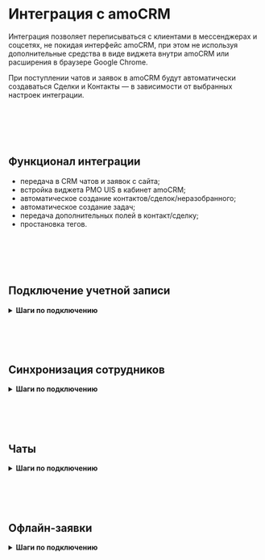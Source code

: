# Интеграция с amoCRM <br />  

Интеграция позволяет переписываться с клиентами в мессенджерах и соцсетях, не покидая интерфейс amoCRM, при этом не используя дополнительные средства в виде виджета внутри amoCRM или расширения в браузере Google Chrome. <br />

При поступлении чатов и заявок в amoCRM будут автоматически создаваться Сделки и Контакты — в зависимости от выбранных настроек интеграции. <br /> 

<br />
<br />
<br />
<br />


## Функционал интеграции <br />  

- передача в CRM чатов и заявок с сайта;
- встройка виджета РМО UIS в кабинет amoCRM;
- автоматическое создание контактов/сделок/неразобранного;
- автоматическое создание задач;
- передача дополнительных полей в контакт/сделку;
- простановка тегов. <br />


<br />
<br />
<br />
<br />

## Подключение учетной записи <br />

<details>
 <summary style="font-weight:bold;"> Шаги по подключению </summary> <br />

Для авторизации в amoCRM необходимо в ЛК UIS: <br />  
- нажать "Авторизация";
- если ранеее добавляли учетные данные amoCRM, то выбрать их из списка; <br /> 
- если нет, то нажать "Добавить учетные данные".
  
![image](amoCRM_1.jpg)  <br />

Откроется окно для ввода данных портала, который вам нужно подключить.
- В поле "Название" можно ввести любое понятное вам название, тк оно будет отображаться в выпадающем списке.
- В поле "AmoCRM URL" необходимо вставить ссылку на ваш портал AmoCRM, например: https://uismarketplace.amocrm.ru/.
- Нажмите кнопку "Подключить".

![image](amoCRM_2.png)  <br />

Откроется страница amocrm для подключения портала и передачи доступа к нему UIS Чатам. Выберите нужный аккаунт и нажмите "Разрешить". <br /> 
<br />

<Alert type=warning> Если данная страница не открылась, то нажмите на круглую стрелочку напротив поля с вашим порталом в настройках интеграции. </Alert> <br /> 

![image](amoCRM_3.png)  <br />  

Далее, откроется страница с сообщением что портал успешно подключен и закроется автоматически.
![image](amoCRM_4.png)  <br /> 
<br /> 

<Alert type=warning> Также есть возможность отредактировать или удалить учетные данные которые вы установили. Для этого, в окне "Учетных данных" в выпадающем списке, при наведении курсора на портал - справа появляется иконка "шестеренки", при нажатии на которую открывается окно, где можно отредактировать и сохранить изменения, либо удалить эти данные. </Alert> <br /> 
![image](amoCRM_5.png)  <br /> 
![image](amoCRM_6.png)  <br /> 

      
После добавления учетных данных на странице появятся Параметры интеграции.  <br />

</details> 

<br />
<br />
<br />
<br />

## Синхронизация сотрудников <br />

<details>
 <summary style="font-weight:bold;"> Шаги по подключению </summary> <br />
 
Свитч активации **Синхронизация сотрудников** прожат по умолчанию для корректной работы всех компонентов интеграции. Выключение может привести к потери работоспособности.<br /> 

1. **Синхронизировать всех сотрудников** - выберите настройку, если требуется импортировать всех сотрудников из amoCRM в UIS. При отключении настройки становится доступным список сотрудников для синхронизации.   <br />

2. Выберите конкретных сотрудников в настройке **Сотрудники для синхронизации**, если требуется синхронизировать не всех сотрудников из amoCRM.  <br /> 

3.**Синхронизация по расписанию** - выберите настройку, если требуется автоматически синхронизировать сотрудников (которых еще нет у нас в ЛК) раз в сутки в ночь. <br /> 
При выключенной настройке синхронизация будет происходить только при нажатии на кнопку ниже. <br /> 

4. Нажмите кнопку **Синхронизировать сотрудников** для ручной синхронизации сотрудников. При первом подключении интеграции обязательное действие.  <br /> 

5. Нажмите **Сохранить**.   <br />


</details> 

<br />
<br />
<br />
<br />

## Чаты <br />

<details>
 <summary style="font-weight:bold;"> Шаги по подключению </summary> <br />

Для передачи чатов из UIS в amoCRM прожмите свитч активации интеграции "Чаты".  <br /> 

## Основное <br /> 

1. **Канал** - выберите из списка каналы, при написании в которые у вас будут создаваться сущности в amoCRM.  <br />

2. **Метод передачи** - выберите требуемый способ обработки чатов.    <br /> 

Варианты обработки: <br /> 

- **Создавать контакт и сделку**. При первичном контакте, для клиента будет создан контакт и сделка. При повторном обращении - будет создана только сделка, при условии, что у клиента нет сделок в активной воронке, либо сделок не существует в воронке совсем.

- **Использовать "Неразобраное"**. Будет всегда создавать запись в неразобраном. Запись будет создаваться каждый раз, когда чат уже закрыт, и приходит новое сообщение от клиента.  <br /> 

3. **Создавать задачу** - выберите настройку, если требуется создание задач по чатам. При включении настройки, появляются дополнительные поля: <br />  

    - **Срок задачи** - выберите временной промежуток, который необходимо указывать в качестве срока задачи. <br /> 

    - **Создавать задачу на сотрудника**: <br /> 
        - **Из карточки контакта** - задача будет ставится на сотрудника, который указан в карточке контакта в amoCRM.
        - **Из настроек интеграции** - задача будет ставится на сотрудника, который указан в настройках интеграции в блоке "Сотрудники" в поле "Ответственный по-умолчанию". <br /> 

4. **Фильтрация чатов** - задайте условия, если требуется фильтровать чаты по сайтам, рекламным кампаниям и проч.<br /> 

При нажатии на иконку (воронки) открывается модальное окно с настройкой, чтобы появились поля фильтра нужно нажать на кнопку **И/ИЛИ**. <br /> 

- В поле **Параметр** сейчас доступны варианты фильтрации: Сайт или Рекламная компания. <br />
- В поле **Условие** можно выбрать **Включить** или **Исключить**: <br /> 

    - При выборе **Включить** - система будет пропускать входящие обращения и создавать сущности.
    - При выборе **Исключить** - система не будет создавать сущности при входящем обращении с выбранного источника. <br /> 

Также доступна более гибкая настройка с логическими операциями **И/ИЛИ** - при которой будет идти более гибкая фильтрация входящих обращений. <br /> 

**Например**: исключить для создания сущностей входящие обращения с сайта И/ИЛИ с канала телеграм.   <br />   

![image](amoCRM_15.jpg)  <br />

5. **Проставлять теги**  - при выключенной настройке теги не будут ставиться на сущности amoCRM. И также, скрыто поле "Список тегов". <br />

При включении настройки - появляется поле "Список тегов". Оно содержит фиксированный список тегов, доступный для выбора. <br /> 
При выборе тегов, проставляться они будут как на сущность сделки, так и на сущность контакта при их создании.


<br />
<br />


## Шаблоны <br /> 

Для настройки наименований создаваемых сущностей доступны поля: "Контакты", "Сделки", "Задачи". В каждом поле можно задавать любые нужные вам наименования, используя переменные значения, через кнопку плюса под полем. <br />

![image](amoCRM_13.jpg)  <br /> 


1. Нажав на кнопку плюса, можно выбрать, какое значение переменной установить в шаблон наименования сущности. <br />   

2. Кнопка с иконкой (глаза) дает возможность сделать предпросмотр наименования которое будет отображено в создаваемой сущности. <br />   

3. Кнопка с иконкой (закругленой стрелочки) возвращает шаблон поля к последнему сохраненному значению. <br /> 

<br />

<Alert type=warning> Обратите внимание: что название шаблонов, которые вы задаете относятся только к сущностям сделок, контактов и задач в amoCRM. К записям, создаваемых в "Не разобранном" - они не применяются. </Alert> <br /> 


<br />
<br />  


## Мультиворонки <br /> 

Мультиворонки позволяют создавать сделки в разных воронках. <br /> 

Вкладка **Мультиворонки** доступна всем пользователям amoCRM. Для того, чтобы воспользоваться функциональностью необходимо на вкладке **Основное** настроить обработку обращений "Создавать контакт и сделку" и, затем можно настраивать "Мультиворонки". <br />


1. Задайте необходимую воронку и этап по умолчанию - это обязательные поля. <br />

2. Для добавлении условия попадания сделки в воронку нажмите кнопку "Добавить". <br />
- Сначала выберите воронку, а затем этап этой воронки. 
- Далее выберите условия или группы условий для определения правил, по которым будут создаваться сделки по обращениям в выбранную воронку.
- Нажмите "Сохранить". <br /> 

    Условия: <br /> 

    - **Включить** - при выборе данного условия, подпадающее под это условие обращение будет обработано и помещено в воронку выбранную с этим фильтром. Все остальные обращения, которые под это условие не подпадают будут отправлены в воронку и этап по-умолчанию. <br />
    - **Исключить** - тут работает наоборот, при выборе данного условия, попадающее под это условие обращение будет обработано и помещено в воронку по-умолчанию. Все остальные обращения, которые под это условие не подпадают будут отправлены в воронку и этап выбранные в фильтре. <br />

![image](amoCRM_12.jpg)  <br />  

Синхронизация с amoCRM и обновление воронок происходит при обновлении страницы настроек интеграции после добавления новой воронки или этапа в amoCRM. <br />
<br />

<Alert type=error> Если у вас выбрано создание в "Неразобранном", то при таких настройках запись в неразобранном будет создана в первой воронке из списка ваших воронок в amoCRM, даже если выбрана по-умолчанию воронка. Также, фильтры не работают с неразобранным. </Alert> <br />


<br />
<br /> 



## Сотрудники <br />  

Настройка позволяет управлять назначением ответственного по умолчанию. <br />

**Ответственный сотрудник по-умолчанию** обязательное поле для заполнения. <br />

<br /> 
<br /> 

## Дополнительные поля <br /> 

Настройка позволяет передавать дополнительные поля в контакт и сделку при их создании.

1. Сопоставьте для каждой сущности дополнительные поля из amoCRM и UIS. 

2. После добавления сопоставления всех требуемых дополнительных полей - нажмите "Сохранить".<br />


![image](amoCRM_11.jpg)  <br /> 
<br />

<Alert type=warning> При добавлении нового поля в amoCRM для корректной работы следует выбирать тип поля в amoCRM "Текст", чтобы не было ошибок при использовании доп полей. </Alert> <br />


<br /> 
<br />


</details> 

<br />
<br />
<br />
<br />

## Офлайн-заявки <br />

<details>
 <summary style="font-weight:bold;"> Шаги по подключению </summary> <br />

Для передачи заявок из UIS в amoCRM прожмите свитч активации интеграции "Офлайн-заявки".  <br /> 

<br /> 

## Основное <br /> 

1. **График работы компании** - выберите график работы компании из предложенного списка. <br />   
Настройка будет учитываться при создании задач. <br />  

2. **Метод передачи**- выберите требуемый способ обработки заявки.    <br /> 

- Если выбрана Обрабатывать вручную - не создаются нижеперечисленные сущности. 
- При выборе Использовать функционал «Неразобранное» заявка на сделку в Неразобранном будет создаваться всегда при поступлении заявки. 
- Если выбраны способы Создавать контакт или Создавать сделку и контакт, то сделка будет создаваться всегда, а контакт — только если обращение первичное.   <br /> 

3. **Только для первичных обращений** - параметр активирует обработку только первичных обращений тем способом, который был указан ранее.  <br />  

4. **Создавать задачу на сотрудника** - для любой поступившей заявки можно настроить автоматическое создание задач.  <br /> 

Если в параметре "Создавать задачу на сотрудника" выбран вариант "Не создавать" - задачу не создаем , иначе создаем задачу на ответственного сотрудника в соответствии с настройками ниже. <br />

5. **Срок задачи** - выберите временной промежуток, который необходимо указывать в качестве срока задачи. <br /> 

При простановке срока задачи учитывается выбранный **График работы компании**.  <br />

6. **Фильтры** - задайте условия, если требуется фильтровать заявки по сайтам, типам и проч.<br />

При нажатии на иконку (воронки) открывается модальное окно с настройкой, чтобы появились поля фильтра нужно нажать на кнопку **И/ИЛИ**. <br /> 

- В поле **Параметр** сейчас доступны варианты фильтрации: Выбранная посетителем группа,  Рекламная компания, Источник, Сайт, Тип формы, Страница обращения, Текст заявки, Источник перехода, Название формы заявки . <br />
- В поле **Условие** можно выбрать **Включить** или **Исключить**: <br /> 

    - При выборе **Включить** - система будет пропускать входящие обращения и создавать сущности.
    - При выборе **Исключить** - система не будет создавать сущности при входящем обращении с выбранного источника. <br /> 

Также доступна более гибкая настройка с логическими операциями **И/ИЛИ** - при которой будет идти более гибкая фильтрация входящих обращений. <br /> 

**Например**: исключить для создания сущностей входящие обращения с сайта И/ИЛИ с типа формы DataAPI.   <br />  

![image](amoCRM_16.jpg)  <br />


7. **Проставлять теги** - при выключенной настройке теги не будут ставиться на сущности amoCRM. И также, неактивно поле "Списка тегов". <br />

При включении настройки - активируется поле "Список тегов". Оно содержит фиксированный список тегов, доступный для выбора. <br /> 
При выборе тегов, проставляться они будут как на сущность сделки, так и на сущность контакта при их создании.

<br /> 
<br /> 

## Шаблоны <br /> 

Для настройки наименований создаваемых сущностей доступны поля: "Контакты", "Сделки", "Задачи". В каждом поле можно задавать любые нужные вам наименования, используя переменные значения, через кнопку плюса под полем. <br /> 

![image](amoCRM_8.jpg)  <br />  


1. Нажав на кнопку плюса, можно выбрать, какое значение переменной установить в шаблон наименования сущности. <br />   

2. Кнопка с иконкой (глаза) дает возможность сделать предпросмотр наименования которое будет отображено в создаваемой сущности. <br />   

3. Кнопка с иконкой (закругленой стрелочки) возвращает шаблон поля к последнему сохраненному значению. <br /> 
<br />

<Alert type=warning> Обратите внимание: что название шаблонов, которые вы задаете относятся только к сущностям сделок, контактов и задач в amoCRM. К записям, создаваемых в "Не разобранном" - они не применяются. </Alert> <br /> 

<br /> 
<br /> 

## Мультиворонки <br />  

Мультиворонки позволяют создавать сделки в разных воронках.

Вкладка **Мультиворонки** становится доступна, при выборе метода передачи "Создавать сделку и контакт" во вкладке **Основное**.

1. Задайте необходимую воронку и этап по умолчанию - это обязательные поля. <br />

2. Для добавлении условия попадания сделки в воронку нажмите кнопку "Добавить" в основных условиях. <br />
- Сначала выберите воронку, а затем этап этой воронки. 
- Далее выберите условия или группы условий для определения правил, по которым будут создаваться сделки по обращениям в выбранную воронку.
- Нажмите "Сохранить". <br /> 

![image](amoCRM_7.PNG)  <br />  

Синхронизация с amoCRM и обновление воронок происходит при обновлении страницы настроек интеграции после добавления новой воронки или этапа в amoCRM. <br />
<br />

<Alert type=error> Если у вас выбрано создание в "Неразобранном", то при таких настройках запись в неразобранном будет создана в первой воронке из списка ваших воронок в amoCRM, даже если выбрана по-умолчанию воронка. Также, фильтры не работают с неразобранным. </Alert> <br />

<br />
<br /> 

## Ответственные <br />  

Настройка позволяет управлять назначением ответственных сотрудников за сущности в зависимости от условий. <br />

1. Задайте ответственного по умолчанию - это обязательное поле. <br />

2. Для добавлении условия назначения ответственного нажмите кнопку "Добавить" в основных условиях. <br />
- Выберите сотрудника из выпадающего списка. 
- Далее выберите условия или группы условий для определения правил, по которым будут проставляться ответственные в создаваемых сущностях по обращениям.
- Нажмите "Сохранить". <br /> 

![image](amoCRM_10.jpg)  <br /> 


<br /> 
<br /> 

## Дополнительные поля <br />  

Настройка позволяет передавать дополнительные поля в контакт и сделку.

1. Сопоставьте для каждой сущности дополнительные поля из amoCRM и UIS. 

2. После добавления сопоставления всех требуемых дополнительных полей - нажмите "Сохранить".<br />


![image](amoCRM_9.jpg)  <br /> 
<br />

<Alert type=warning> При добавлении нового поля в amoCRM для корректной работы следует выбирать тип поля в amoCRM "Текст", чтобы не было ошибок при использовании доп полей. </Alert> <br />


<br /> 

</details> 

<br />
<br />
<br />
<br />
